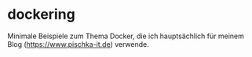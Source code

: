 # dockering
Minimale Beispiele zum Thema Docker, die ich hauptsächlich für meinem Blog (https://www.pischka-it.de) verwende.
